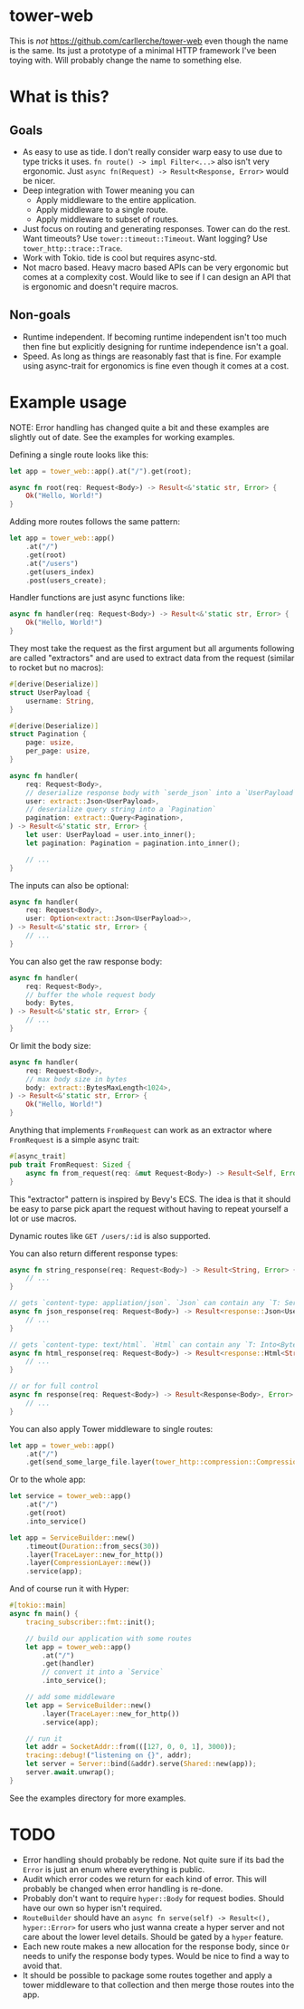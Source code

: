 # tower-web

This is *not* https://github.com/carllerche/tower-web even though the name is
the same. Its just a prototype of a minimal HTTP framework I've been toying
with. Will probably change the name to something else.

# What is this?

## Goals

- As easy to use as tide. I don't really consider warp easy to use due to type
  tricks it uses. `fn route() -> impl Filter<...>` also isn't very ergonomic.
  Just `async fn(Request) -> Result<Response, Error>` would be nicer.
- Deep integration with Tower meaning you can
    - Apply middleware to the entire application.
    - Apply middleware to a single route.
    - Apply middleware to subset of routes.
- Just focus on routing and generating responses. Tower can do the rest.
  Want timeouts? Use `tower::timeout::Timeout`. Want logging? Use
  `tower_http::trace::Trace`.
- Work with Tokio. tide is cool but requires async-std.
- Not macro based. Heavy macro based APIs can be very ergonomic but comes at a
  complexity cost. Would like to see if I can design an API that is ergonomic
  and doesn't require macros.

## Non-goals

- Runtime independent. If becoming runtime independent isn't too much then fine
  but explicitly designing for runtime independence isn't a goal.
- Speed. As long as things are reasonably fast that is fine. For example using
  async-trait for ergonomics is fine even though it comes at a cost.

# Example usage

NOTE: Error handling has changed quite a bit and these examples are slightly out
of date. See the examples for working examples.

Defining a single route looks like this:

```rust
let app = tower_web::app().at("/").get(root);

async fn root(req: Request<Body>) -> Result<&'static str, Error> {
    Ok("Hello, World!")
}
```

Adding more routes follows the same pattern:

```rust
let app = tower_web::app()
    .at("/")
    .get(root)
    .at("/users")
    .get(users_index)
    .post(users_create);
```

Handler functions are just async functions like:

```rust
async fn handler(req: Request<Body>) -> Result<&'static str, Error> {
    Ok("Hello, World!")
}
```

They most take the request as the first argument but all arguments following
are called "extractors" and are used to extract data from the request (similar
to rocket but no macros):

```rust
#[derive(Deserialize)]
struct UserPayload {
    username: String,
}

#[derive(Deserialize)]
struct Pagination {
    page: usize,
    per_page: usize,
}

async fn handler(
    req: Request<Body>,
    // deserialize response body with `serde_json` into a `UserPayload`
    user: extract::Json<UserPayload>,
    // deserialize query string into a `Pagination`
    pagination: extract::Query<Pagination>,
) -> Result<&'static str, Error> {
    let user: UserPayload = user.into_inner();
    let pagination: Pagination = pagination.into_inner();

    // ...
}
```

The inputs can also be optional:

```rust
async fn handler(
    req: Request<Body>,
    user: Option<extract::Json<UserPayload>>,
) -> Result<&'static str, Error> {
    // ...
}
```

You can also get the raw response body:

```rust
async fn handler(
    req: Request<Body>,
    // buffer the whole request body
    body: Bytes,
) -> Result<&'static str, Error> {
    // ...
}
```

Or limit the body size:

```rust
async fn handler(
    req: Request<Body>,
    // max body size in bytes
    body: extract::BytesMaxLength<1024>,
) -> Result<&'static str, Error> {
    Ok("Hello, World!")
}
```

Anything that implements `FromRequest` can work as an extractor where
`FromRequest` is a simple async trait:

```rust
#[async_trait]
pub trait FromRequest: Sized {
    async fn from_request(req: &mut Request<Body>) -> Result<Self, Error>;
}
```

This "extractor" pattern is inspired by Bevy's ECS. The idea is that it should
be easy to parse pick apart the request without having to repeat yourself a lot
or use macros.

Dynamic routes like `GET /users/:id` is also supported.

You can also return different response types:

```rust
async fn string_response(req: Request<Body>) -> Result<String, Error> {
    // ...
}

// gets `content-type: appliation/json`. `Json` can contain any `T: Serialize`
async fn json_response(req: Request<Body>) -> Result<response::Json<User>, Error> {
    // ...
}

// gets `content-type: text/html`. `Html` can contain any `T: Into<Bytes>`
async fn html_response(req: Request<Body>) -> Result<response::Html<String>, Error> {
    // ...
}

// or for full control
async fn response(req: Request<Body>) -> Result<Response<Body>, Error> {
    // ...
}
```

You can also apply Tower middleware to single routes:

```rust
let app = tower_web::app()
    .at("/")
    .get(send_some_large_file.layer(tower_http::compression::CompressionLayer::new()))
```

Or to the whole app:

```rust
let service = tower_web::app()
    .at("/")
    .get(root)
    .into_service()

let app = ServiceBuilder::new()
    .timeout(Duration::from_secs(30))
    .layer(TraceLayer::new_for_http())
    .layer(CompressionLayer::new())
    .service(app);
```

And of course run it with Hyper:

```rust
#[tokio::main]
async fn main() {
    tracing_subscriber::fmt::init();

    // build our application with some routes
    let app = tower_web::app()
        .at("/")
        .get(handler)
        // convert it into a `Service`
        .into_service();

    // add some middleware
    let app = ServiceBuilder::new()
        .layer(TraceLayer::new_for_http())
        .service(app);

    // run it
    let addr = SocketAddr::from(([127, 0, 0, 1], 3000));
    tracing::debug!("listening on {}", addr);
    let server = Server::bind(&addr).serve(Shared::new(app));
    server.await.unwrap();
}
```

See the examples directory for more examples.

# TODO

- Error handling should probably be redone. Not quite sure if its bad the
  `Error` is just an enum where everything is public.
- Audit which error codes we return for each kind of error. This will probably
  be changed when error handling is re-done.
- Probably don't want to require `hyper::Body` for request bodies. Should
  have our own so hyper isn't required.
- `RouteBuilder` should have an `async fn serve(self) -> Result<(),
  hyper::Error>` for users who just wanna create a hyper server and not care
  about the lower level details. Should be gated by a `hyper` feature.
- Each new route makes a new allocation for the response body, since `Or` needs
  to unify the response body types. Would be nice to find a way to avoid that.
- It should be possible to package some routes together and apply a tower
  middleware to that collection and then merge those routes into the app.
